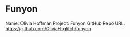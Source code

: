 # Funyon
Name: Olivia Hoffman
Project: Funyon
GitHub Repo URL: https://github.com/OliviaH-glitch/funyon